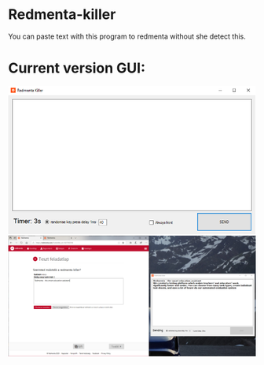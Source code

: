 # Redmenta-killer
 You can paste text with this program to redmenta without she detect this.
# Current version GUI:
![GUI](https://github.com/kapasifulop/Redmenta-killer/blob/master/Redmenta%20killer/images/image1_v2.png?raw=true)
![GUI](https://github.com/kapasifulop/Redmenta-killer/blob/master/Redmenta%20killer/images/image2.png?raw=true)
